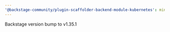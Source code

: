 ```yaml
---
'@backstage-community/plugin-scaffolder-backend-module-kubernetes': minor
---
```


Backstage version bump to v1.35.1
